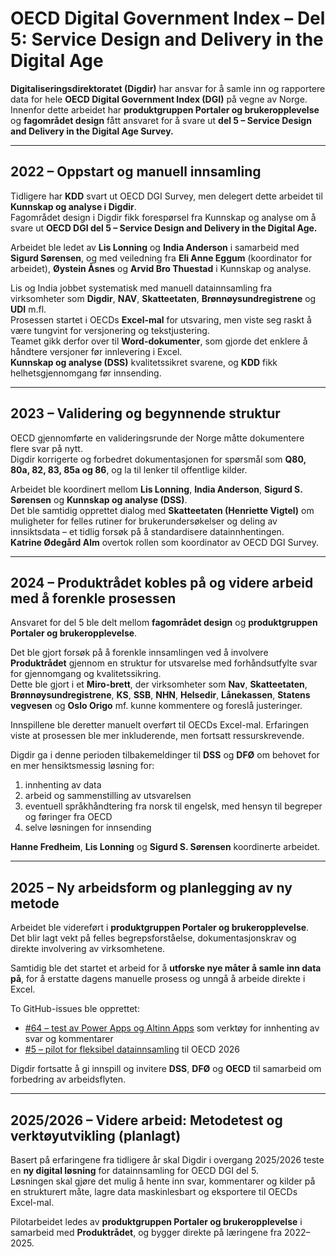 # OECD Digital Government Index – Del 5: Service Design and Delivery in the Digital Age

**Digitaliseringsdirektoratet (Digdir)** har ansvar for å samle inn og rapportere data for hele **OECD Digital Government Index (DGI)** på vegne av Norge.  
Innenfor dette arbeidet har **produktgruppen Portaler og brukeropplevelse** og **fagområdet design** fått ansvaret for å svare ut **del 5 – Service Design and Delivery in the Digital Age Survey.**

---

## 2022 – Oppstart og manuell innsamling

Tidligere har **KDD** svart ut OECD DGI Survey, men delegert dette arbeidet til **Kunnskap og analyse i Digdir**.  
Fagområdet design i Digdir fikk forespørsel fra Kunnskap og analyse om å svare ut **OECD DGI del 5 – Service Design and Delivery in the Digital Age.**

Arbeidet ble ledet av **Lis Lonning** og **India Anderson** i samarbeid med **Sigurd Sørensen**, og med veiledning fra **Eli Anne Eggum** (koordinator for arbeidet), **Øystein Åsnes** og **Arvid Bro Thuestad** i Kunnskap og analyse.

Lis og India jobbet systematisk med manuell datainnsamling fra virksomheter som **Digdir**, **NAV**, **Skatteetaten**, **Brønnøysundregistrene** og **UDI** m.fl.  
Prosessen startet i OECDs **Excel-mal** for utsvaring, men viste seg raskt å være tungvint for versjonering og tekstjustering.  
Teamet gikk derfor over til **Word-dokumenter**, som gjorde det enklere å håndtere versjoner før innlevering i Excel.  
**Kunnskap og analyse (DSS)** kvalitetssikret svarene, og **KDD** fikk helhetsgjennomgang før innsending.

---

## 2023 – Validering og begynnende struktur

OECD gjennomførte en valideringsrunde der Norge måtte dokumentere flere svar på nytt.  
Digdir korrigerte og forbedret dokumentasjonen for spørsmål som **Q80, 80a, 82, 83, 85a og 86**, og la til lenker til offentlige kilder.

Arbeidet ble koordinert mellom **Lis Lonning**, **India Anderson**, **Sigurd S. Sørensen** og **Kunnskap og analyse (DSS)**.  
Det ble samtidig opprettet dialog med **Skatteetaten (Henriette Vigtel)** om muligheter for felles rutiner for brukerundersøkelser og deling av innsiktsdata – et tidlig forsøk på å standardisere datainnhentingen.  
**Katrine Ødegård Alm** overtok rollen som koordinator av OECD DGI Survey.

---

## 2024 – Produktrådet kobles på og videre arbeid med å forenkle prosessen

Ansvaret for del 5 ble delt mellom **fagområdet design** og **produktgruppen Portaler og brukeropplevelse**.

Det ble gjort forsøk på å forenkle innsamlingen ved å involvere **Produktrådet** gjennom en struktur for utsvarelse med forhåndsutfylte svar for gjennomgang og kvalitetssikring.  
Dette ble gjort i et **Miro-brett**, der virksomheter som **Nav**, **Skatteetaten**, **Brønnøysundregistrene**, **KS**, **SSB**, **NHN**, **Helsedir**, **Lånekassen**, **Statens vegvesen** og **Oslo Origo** mf. kunne kommentere og foreslå justeringer.

Innspillene ble deretter manuelt overført til OECDs Excel-mal. Erfaringen viste at prosessen ble mer inkluderende, men fortsatt ressurskrevende.

Digdir ga i denne perioden tilbakemeldinger til **DSS** og **DFØ** om behovet for en mer hensiktsmessig løsning for:
1. innhenting av data  
2. arbeid og sammenstilling av utsvarelsen  
3. eventuell språkhåndtering fra norsk til engelsk, med hensyn til begreper og føringer fra OECD  
4. selve løsningen for innsending  

**Hanne Fredheim**, **Lis Lonning** og **Sigurd S. Sørensen** koordinerte arbeidet.

---

## 2025 – Ny arbeidsform og planlegging av ny metode

Arbeidet ble videreført i **produktgruppen Portaler og brukeropplevelse**.  
Det blir lagt vekt på felles begrepsforståelse, dokumentasjonskrav og direkte involvering av virksomhetene.

Samtidig ble det startet et arbeid for å **utforske nye måter å samle inn data på**, for å erstatte dagens manuelle prosess og unngå å arbeide direkte i Excel.  

To GitHub-issues ble opprettet:
- [#64 – test av Power Apps og Altinn Apps](https://github.com/digdir/pg-portaler-og-brukeropplevelse/issues/64) som verktøy for innhenting av svar og kommentarer  
- [#5 – pilot for fleksibel datainnsamling](https://github.com/digdir/pg-portaler-og-brukeropplevelse/issues/5) til OECD 2026  

Digdir fortsatte å gi innspill og invitere **DSS**, **DFØ** og **OECD** til samarbeid om forbedring av arbeidsflyten.

---

## 2025/2026 – Videre arbeid: Metodetest og verktøyutvikling (planlagt)

Basert på erfaringene fra tidligere år skal Digdir i overgang 2025/2026 teste en **ny digital løsning** for datainnsamling for OECD DGI del 5.  
Løsningen skal gjøre det mulig å hente inn svar, kommentarer og kilder på en strukturert måte, lagre data maskinlesbart og eksportere til OECDs Excel-mal.

Pilotarbeidet ledes av **produktgruppen Portaler og brukeropplevelse** i samarbeid med **Produktrådet**, og bygger direkte på læringene fra 2022–2025.
